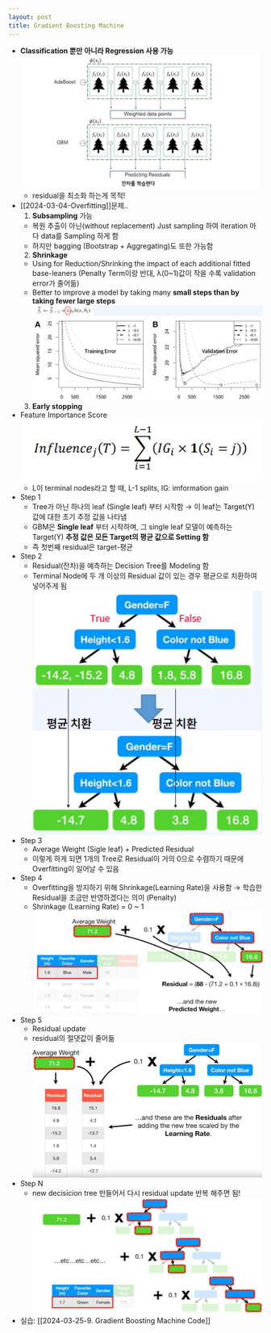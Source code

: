 ```yaml
---
layout: post
title: Gradient Boosting Machine
---
```


- **Classification 뿐만 아니라 Regression 사용 가능**
	![image](https://github.com/code7ssage/code7ssage.github.io/blob/master/assets/attached%20file/Pasted%20image%2020240108130715.png?raw=true)
	- residual을 최소화 하는게 목적!
- [[2024-03-04-Overfitting]]문제..
	1. **Subsampling** 가능 
	- 복원 추출이 아닌(without replacement) Just sampling 하여 iteration 마다 data를 Sampling 하게 함 
	- 하지만 bagging (Bootstrap + Aggregating)도 또한 가능함
	2. **Shrinkage** 
	- Using for Reduction/Shrinking the impact of each additional fitted base-leaners (Penalty Term이랑  반대, λ(0~1)값이 작을 수록 validation error가 줄어듦) 
	- Better to improve a model by taking many **small steps than by taking fewer large steps**
		![image](https://github.com/code7ssage/code7ssage.github.io/blob/master/assets/attached%20file/Pasted%20image%2020240108131346.png?raw=true)
	3. **Early stopping**
-  Feature Importance Score
	![image](https://github.com/code7ssage/code7ssage.github.io/blob/master/assets/attached%20file/Pasted%20image%2020240108131701.png?raw=true)
	- L이 terminal nodes라고 할 때, L-1 splits, IG: imformation gain
- Step 1
	- Tree가 아닌 하나의 leaf (Single leaf) 부터 시작함 → 이 leaf는 Target(Y) 값에 대한 초기 추정 값을 나타냄 
	- GBM은 **Single leaf** 부터 시작하며, 그 single leaf 모델이 예측하는 Target(Y) **추정 값은 모든 Target의 평균 값으로 Setting 함**
	- 즉 첫번째 residual은 target-평균
- Step 2
	 - Residual(잔차)을 예측하는 Decision Tree를 Modeling 함 
	 - Terminal Node에 두 개 이상의 Residual 값이 있는 경우 평균으로 치환하여 넣어주게 됨
		![image](https://github.com/code7ssage/code7ssage.github.io/blob/master/assets/attached%20file/Pasted%20image%2020240108132031.png?raw=true)
- Step 3
	- Average Weight (Sigle leaf) + Predicted Residual 
	- 이렇게 하게 되면 1개의 Tree로 Residual이 거의 0으로 수렴하기 때문에 Overfitting이 일어날 수 있음
- Step 4
	- Overfitting을 방지하기 위해 Shrinkage(Learning Rate)을 사용함 → 학습한 Residual을 조금만 반영하겠다는 의미 (Penalty) 
	- Shrinkage (Learning Rate) = 0 ~ 1
		![image](https://github.com/code7ssage/code7ssage.github.io/blob/master/assets/attached%20file/Pasted%20image%2020240108132256.png?raw=true)
- Step 5
	- Residual update
	- residual의 절댓값이 줄어듦
		![image](https://github.com/code7ssage/code7ssage.github.io/blob/master/assets/attached%20file/Pasted%20image%2020240108132506.png?raw=true)
- Step N
	- new decisicion tree 만들어서 다시 residual update 반복 해주면 됨!
		![image](https://github.com/code7ssage/code7ssage.github.io/blob/master/assets/attached%20file/Pasted%20image%2020240108132657.png?raw=true)
- 실습: [[2024-03-25-9. Gradient Boosting Machine Code]]